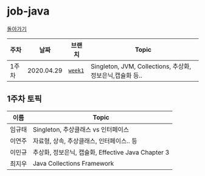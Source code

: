 # job-java

[돌아가기](https://github.com/study4interviews/job-java)

|주차|날짜|브랜치|Topic|
|--|--|--|--|
|1주차|2020.04.29|[`week1`](../../tree/week1)|Singleton, JVM, Collections, 추상화,정보은닉,캡슐화 등..|

## 1주차 토픽
|이름|Topic|
|--|--|
|임규태|Singleton, 추상클래스 vs 인터페이스|
|이연주|자료형, 상속, 추상클래스, 인터페이스.. 등|
|이민규|추상화, 정보은닉, 캡슐화, Effective Java Chapter 3|
|최지우|Java Collections Framework|
